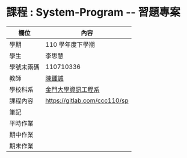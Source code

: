 # 課程 : System-Program  -- 習題專案

欄位   | 內容
---------|--------
學期 | 110 學年度下學期
學生 |  李思慧
學號末兩碼 | 110710336
教師 | [陳鍾誠](https://www.nqu.edu.tw/educsie/index.php?act=blog&code=list&ids=4)
學校科系 | [金門大學資訊工程系](https://www.nqu.edu.tw/educsie/index.php)
課程內容 | https://gitlab.com/ccc110/sp
筆記 | 
平時作業 | 
期中作業 | 
期末作業 | 
